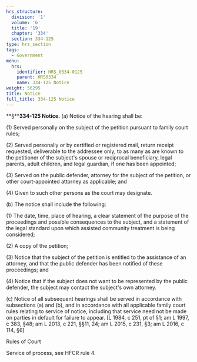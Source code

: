 ```yaml
---
hrs_structure:
  division: '1'
  volume: '6'
  title: '19'
  chapter: '334'
  section: 334-125
type: hrs_section
tags:
  - Government
menu:
  hrs:
    identifier: HRS_0334-0125
    parent: HRS0334
    name: 334-125 Notice
weight: 56295
title: Notice
full_title: 334-125 Notice
---
```

**§****334-125 Notice.** (a) Notice of the hearing shall be:

(1) Served personally on the subject of the petition pursuant to family court rules;

(2) Served personally or by certified or registered mail, return receipt requested, deliverable to the addressee only, to as many as are known to the petitioner of the subject's spouse or reciprocal beneficiary, legal parents, adult children, and legal guardian, if one has been appointed;

(3) Served on the public defender, attorney for the subject of the petition, or other court-appointed attorney as applicable; and

(4) Given to such other persons as the court may designate.

(b) The notice shall include the following:

(1) The date, time, place of hearing, a clear statement of the purpose of the proceedings and possible consequences to the subject, and a statement of the legal standard upon which assisted community treatment is being considered;

(2) A copy of the petition;

(3) Notice that the subject of the petition is entitled to the assistance of an attorney, and that the public defender has been notified of these proceedings; and

(4) Notice that if the subject does not want to be represented by the public defender, the subject may contact the subject's own attorney.

(c) Notice of all subsequent hearings shall be served in accordance with subsections (a) and (b), and in accordance with all applicable family court rules relating to service of notice, including that service need not be made on parties in default for failure to appear. [L 1984, c 251, pt of §1; am L 1997, c 383, §48; am L 2013, c 221, §§11, 24; am L 2015, c 231, §3; am L 2016, c 114, §6]

Rules of Court

Service of process, see HFCR rule 4.
